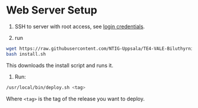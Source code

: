 # Web Server Setup

1. SSH to server with root access, see [login credentials](https://docs.google.com/document/d/1e-FzBbY3JdYLGsp38Va0nXPVGH7eKSYGxgbwL7voolg/edit?tab=t.0).

2. run
```bash
wget https://raw.githubusercontent.com/NTIG-Uppsala/TE4-VALE-Biluthyrning/refs/heads/backendConversion/server-scripts/install.sh
bash install.sh
```
This downloads the install script and runs it.

1. Run:
```bash
/usr/local/bin/deploy.sh <tag>
```
Where `<tag>` is the tag of the release you want to deploy. 
